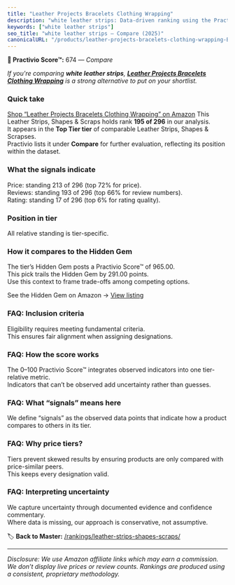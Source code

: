 ```yaml
---
title: "Leather Projects Bracelets Clothing Wrapping"
description: "white leather strips: Data-driven ranking using the Practivio Score™. Positioned by quality, value, demand, findability, momentum."
keywords: ["white leather strips"]
seo_title: "white leather strips — Compare (2025)"
canonicalURL: "/products/leather-projects-bracelets-clothing-wrapping-B07CBZZ2WH/"
---
```


**🛒 Practivio Score™:** 674 — _Compare_


*If you're comparing **white leather strips**, **[Leather Projects Bracelets Clothing Wrapping](https://www.amazon.com/dp/B07CBZZ2WH?tag=practivio-20)** is a strong alternative to put on your shortlist.*
### Quick take
[Shop “Leather Projects Bracelets Clothing Wrapping” on Amazon](https://www.amazon.com/dp/B07CBZZ2WH?tag=practivio-20)
This Leather Strips, Shapes & Scraps holds rank **195 of 296** in our analysis.  
It appears in the **Top Tier tier** of comparable Leather Strips, Shapes & Scrapses.  
Practivio lists it under **Compare** for further evaluation, reflecting its position within the dataset.

### What the signals indicate
Price: standing 213 of 296 (top 72% for price).  
Reviews: standing 193 of 296 (top 66% for review numbers).  
Rating: standing 17 of 296 (top 6% for rating quality).  

### Position in tier
All relative standing is tier-specific.

### How it compares to the Hidden Gem
The tier’s Hidden Gem posts a Practivio Score™ of 965.00.  
This pick trails the Hidden Gem by 291.00 points.  
Use this context to frame trade-offs among competing options.  

See the Hidden Gem on Amazon → [View listing](https://www.amazon.com/dp/B07TDJCKHF?tag=practivio-20)

### FAQ: Inclusion criteria
Eligibility requires meeting fundamental criteria.  
This ensures fair alignment when assigning designations.

### FAQ: How the score works
The 0–100 Practivio Score™ integrates observed indicators into one tier-relative metric.  
Indicators that can’t be observed add uncertainty rather than guesses.

### FAQ: What “signals” means here
We define “signals” as the observed data points that indicate how a product compares to others in its tier.

### FAQ: Why price tiers?
Tiers prevent skewed results by ensuring products are only compared with price-similar peers.  
This keeps every designation valid.

### FAQ: Interpreting uncertainty
We capture uncertainty through documented evidence and confidence commentary.  
Where data is missing, our approach is conservative, not assumptive.

<!-- Missing template for Compare/CompareWithinPriceClass -->


🏷️ **Back to Master:** [/rankings/leather-strips-shapes-scraps/](/rankings/leather-strips-shapes-scraps/)

---
_Disclosure: We use Amazon affiliate links which may earn a commission. We don’t display live prices or review counts. Rankings are produced using a consistent, proprietary methodology._
